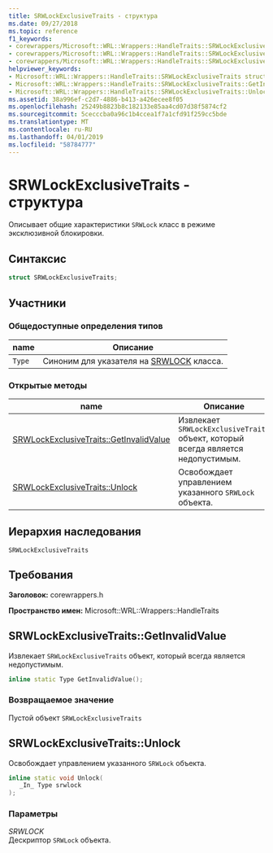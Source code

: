 ```yaml
---
title: SRWLockExclusiveTraits - структура
ms.date: 09/27/2018
ms.topic: reference
f1_keywords:
- corewrappers/Microsoft::WRL::Wrappers::HandleTraits::SRWLockExclusiveTraits
- corewrappers/Microsoft::WRL::Wrappers::HandleTraits::SRWLockExclusiveTraits::GetInvalidValue
- corewrappers/Microsoft::WRL::Wrappers::HandleTraits::SRWLockExclusiveTraits::Unlock
helpviewer_keywords:
- Microsoft::WRL::Wrappers::HandleTraits::SRWLockExclusiveTraits structure
- Microsoft::WRL::Wrappers::HandleTraits::SRWLockExclusiveTraits::GetInvalidValue method
- Microsoft::WRL::Wrappers::HandleTraits::SRWLockExclusiveTraits::Unlock method
ms.assetid: 38a996ef-c2d7-4886-b413-a426ecee8f05
ms.openlocfilehash: 25249b8823b8c182133e85aa4cd07d38f5874cf2
ms.sourcegitcommit: 5cecccba0a96c1b4ccea1f7a1cfd91f259cc5bde
ms.translationtype: MT
ms.contentlocale: ru-RU
ms.lasthandoff: 04/01/2019
ms.locfileid: "58784777"
---
```

# <a name="srwlockexclusivetraits-structure"></a>SRWLockExclusiveTraits - структура

Описывает общие характеристики `SRWLock` класс в режиме эксклюзивной блокировки.

## <a name="syntax"></a>Синтаксис

```cpp
struct SRWLockExclusiveTraits;
```

## <a name="members"></a>Участники

### <a name="public-typedefs"></a>Общедоступные определения типов

name   | Описание
------ | --------------------------------------------------------------------------
`Type` | Синоним для указателя на [SRWLOCK](srwlock-class.md) класса.

### <a name="public-methods"></a>Открытые методы

name                                                        | Описание
----------------------------------------------------------- | --------------------------------------------------------------------
[SRWLockExclusiveTraits::GetInvalidValue](#getinvalidvalue) | Извлекает `SRWLockExclusiveTraits` объект, который всегда является недопустимым.
[SRWLockExclusiveTraits::Unlock](#unlock)                   | Освобождает управлением указанного `SRWLock` объекта.

## <a name="inheritance-hierarchy"></a>Иерархия наследования

`SRWLockExclusiveTraits`

## <a name="requirements"></a>Требования

**Заголовок:** corewrappers.h

**Пространство имен:** Microsoft::WRL::Wrappers::HandleTraits

## <a name="getinvalidvalue"></a>SRWLockExclusiveTraits::GetInvalidValue

Извлекает `SRWLockExclusiveTraits` объект, который всегда является недопустимым.

```cpp
inline static Type GetInvalidValue();
```

### <a name="return-value"></a>Возвращаемое значение

Пустой объект `SRWLockExclusiveTraits`

## <a name="unlock"></a>SRWLockExclusiveTraits::Unlock

Освобождает управлением указанного `SRWLock` объекта.

```cpp
inline static void Unlock(
   _In_ Type srwlock
);
```

### <a name="parameters"></a>Параметры

*SRWLOCK*<br/>
Дескриптор `SRWLock` объекта.
